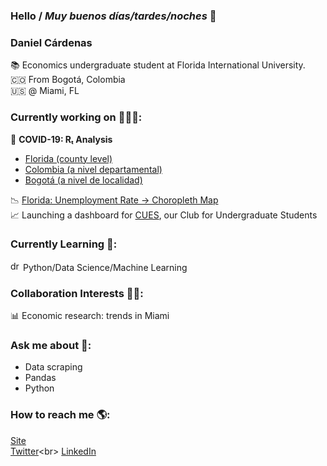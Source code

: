 ### Hello / _Muy buenos días/tardes/noches_ 👋

### **Daniel Cárdenas**

📚 Economics undergraduate student at Florida International University.<br>
🇨🇴 From Bogotá, Colombia<br>
🇺🇸 @ Miami, FL<br>

### Currently working on 👨🏻‍💻:

🦠 **COVID-19: Rₜ Analysis**

- [Florida (county level)](https://danielcs88.github.io/covid-19.html)
- [Colombia (a nivel departamental)](https://danielcs88.github.io/Colombia%20R_t.html)
- [Bogotá (a nivel de localidad)](https://danielcs88.github.io/Bogota_Rt.html)

📉 [Florida: Unemployment Rate -> Choropleth Map](https://danielcs88.github.io/cues/fl_county_unemp_map.html)<br>
📈 Launching a dashboard for [CUES](http://instagram.com/cuesatfiu), our Club for Undergraduate Students<br>

### Currently Learning 🌱:

<img src="https://upload.wikimedia.org/wikipedia/commons/c/c3/Python-logo-notext.svg" alt="drawing" width="16"/> Python/Data Science/Machine Learning

### Collaboration Interests 🤝🏼:

📊 Economic research: trends in Miami

### Ask me about 💬:

- Data scraping
- Pandas
- Python

### How to reach me 🌎:

[Site](https://danielcs88.github.io/)<br>
[Twitter](https://twitter.com/DanielCardenas_)<br>
[LinkedIn](https://www.linkedin.com/in/danielcs88/)

<!-- - 😄 Pronouns: ...-->
<!--- 🤔 I’m looking for help with: -->
